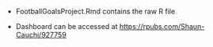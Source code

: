 - FootballGoalsProject.Rmd contains the raw R file

- Dashboard can be accessed at https://rpubs.com/Shaun-Cauchi/927759